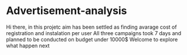 # Advertisement-analysis
Hi there,
in this projetc aim has been settled as finding avarage cost of registration and instalation per user
All three campaigns took 7 days and planned to be conducted on budget under 10000$
Welcome to explore what happen next
